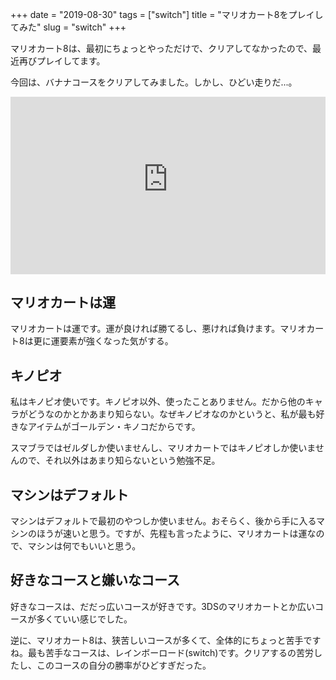 +++
date = "2019-08-30"
tags = ["switch"]
title = "マリオカート8をプレイしてみた"
slug = "switch"
+++


マリオカート8は、最初にちょっとやっただけで、クリアしてなかったので、最近再びプレイしてます。

今回は、バナナコースをクリアしてみました。しかし、ひどい走りだ...。

<div style="position:relative;height:0;padding-bottom:56.25%"><iframe src="https://www.youtube-nocookie.com/embed/L99TZyZeC54?rel=0&amp;controls=0&amp;showinfo=0&amp;ecver=2" width="640" height="360" frameborder="0" allow="accelerometer; autoplay; encrypted-media; gyroscope; picture-in-picture" style="position:absolute;width:100%;height:100%;left:0" allowfullscreen></iframe></div>

## マリオカートは運

マリオカートは運です。運が良ければ勝てるし、悪ければ負けます。マリオカート8は更に運要素が強くなった気がする。

## キノピオ

私はキノピオ使いです。キノピオ以外、使ったことありません。だから他のキャラがどうなのかとかあまり知らない。なぜキノピオなのかというと、私が最も好きなアイテムがゴールデン・キノコだからです。

スマブラではゼルダしか使いませんし、マリオカートではキノピオしか使いませんので、それ以外はあまり知らないという勉強不足。

## マシンはデフォルト

マシンはデフォルトで最初のやつしか使いません。おそらく、後から手に入るマシンのほうが速いと思う。ですが、先程も言ったように、マリオカートは運なので、マシンは何でもいいと思う。

## 好きなコースと嫌いなコース

好きなコースは、だだっ広いコースが好きです。3DSのマリオカートとか広いコースが多くていい感じでした。

逆に、マリオカート8は、狭苦しいコースが多くて、全体的にちょっと苦手ですね。最も苦手なコースは、レインボーロード(switch)です。クリアするの苦労したし、このコースの自分の勝率がひどすぎだった。

